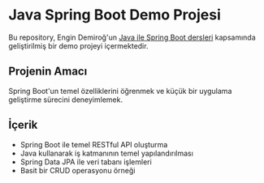 # Java Spring Boot Demo Projesi

Bu repository, Engin Demiroğ'un [Java ile Spring Boot dersleri](https://www.youtube.com/watch?v=-XfPd-cQRuo&list=PLqG356ExoxZUGztzAxqIWkkTq8JVa-o3X) kapsamında geliştirilmiş bir demo projeyi içermektedir. 

## Projenin Amacı
Spring Boot'un temel özelliklerini öğrenmek ve küçük bir uygulama geliştirme sürecini deneyimlemek.

## İçerik
- Spring Boot ile temel RESTful API oluşturma
- Java kullanarak iş katmanının temel yapılandırılması
- Spring Data JPA ile veri tabanı işlemleri
- Basit bir CRUD operasyonu örneği

